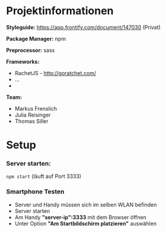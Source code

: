 # Projektinformationen
**Styleguide:** <https://app.frontify.com/document/147030> (Privat)

**Package Manager:** npm

**Preprocessor:** sass

**Frameworks:**
* RachetJS - <http://goratchet.com/>
* ...
* 

**Team:**
* Markus Frenslich
* Julia Reisinger
* Thomas Siller

# Setup
### Server starten:
```npm start``` (läuft auf Port 3333)

### Smartphone Testen
* Server und Handy müssen sich im selben WLAN befinden
* Server starten
* Am Handy **"server-ip":3333** mit dem Browser öffnen
* Unter Option **"Am Startbildschirm platzieren"** auswählen